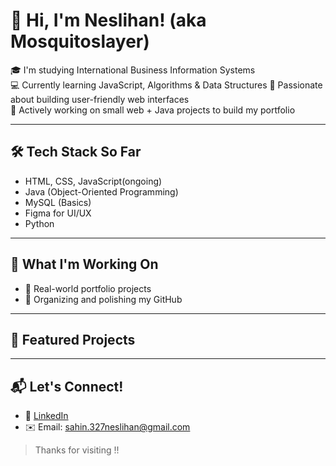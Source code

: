 # 👋 Hi, I'm Neslihan! (aka Mosquitoslayer)

🎓 I'm studying International Business Information Systems  
💻 Currently learning JavaScript, Algorithms & Data Structures 
🎯 Passionate about building user-friendly web interfaces  
🚀 Actively working on small web + Java projects to build my portfolio  

---

## 🛠️ Tech Stack So Far
- HTML, CSS, JavaScript(ongoing)
- Java (Object-Oriented Programming)
- MySQL (Basics)
- Figma for UI/UX
- Python 

---

## 🧠 What I'm Working On
- 🧪 Real-world portfolio projects
- 📁 Organizing and polishing my GitHub

---

## 📌 Featured Projects

---

## 📬 Let's Connect!
- 💼 [LinkedIn](https://www.linkedin.com/in/yourprofile)
- ✉️ Email: sahin.327neslihan@gmail.com

> Thanks for visiting !! 

